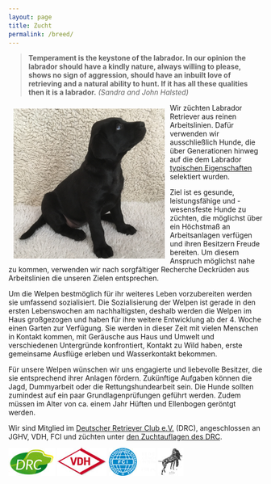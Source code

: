 ```yaml
---
layout: page
title: Zucht
permalink: /breed/
---
```


> **Temperament is the keystone of the labrador. In our opinion the labrador should have a kindly nature, always willing to please, shows no sign of aggression, should have an inbuilt love of retrieving and a natural ability to hunt. If it has all these qualities then it is a labrador.** 
> *(Sandra and John Halsted)*
>


<img src="/assets/Reggae-welpe.jpg" width="300px" style="float: left;margin: 2%;" title="Baby Reggae, by Stefan Hübner">
Wir züchten Labrador Retriever aus reinen Arbeitslinien. Dafür verwenden wir ausschließlich Hunde, die über Generationen hinweg auf die dem Labrador <a href="https://drc.de/retrieverrassen/labrador-retriever/standard" target="_blank">typischen Eigenschaften</a> selektiert wurden.

Ziel ist es gesunde, leistungsfähige und -wesensfeste Hunde zu züchten, die möglichst über ein Höchstmaß an Arbeitsanlagen verfügen und ihren Besitzern Freude bereiten. Um diesem Anspruch möglichst nahe zu kommen, verwenden wir nach sorgfältiger Recherche Deckrüden aus Arbeitslinien die unseren Zielen entsprechen.

Um die Welpen bestmöglich für ihr weiteres Leben vorzubereiten werden sie umfassend sozialisiert. Die Sozialisierung der Welpen ist gerade in den ersten Lebenswochen am nachhaltigsten, deshalb werden die Welpen im Haus großgezogen und haben für ihre weitere Entwicklung ab der 4. Woche einen Garten zur Verfügung. Sie werden in dieser Zeit mit vielen Menschen in Kontakt kommen, mit Geräusche aus Haus und Umwelt und verschiedenen Untergründe konfrontiert, Kontakt zu Wild haben, erste gemeinsame Ausflüge erleben und Wasserkontakt bekommen.

Für unsere Welpen wünschen wir uns engagierte und liebevolle Besitzer, die sie entsprechend ihrer Anlagen fördern. Zukünftige Aufgaben können die Jagd, Dummyarbeit oder die Rettungshundearbeit sein. Die Hunde sollten zumindest auf ein paar Grundlagenprüfungen geführt werden. Zudem müssen im Alter von ca. einem Jahr Hüften und Ellenbogen geröntgt werden.

Wir sind Mitglied im <a href="https://drc.de/" target="_blank">Deutscher Retriever Club e.V.</a> (DRC), angeschlossen an JGHV, VDH, FCI und züchten unter <a href="https://drc.de/zucht/zucht/ordnungen-vorschriften" target="_blank">den Zuchtauflagen des DRC</a>.


<img src="/assets/logo-drc.jpg"> <img src="/assets/logo-vdh.jpg"> <img src="/assets/logo-fci.jpg"> <img src="/assets/logo-jghv.jpg">
